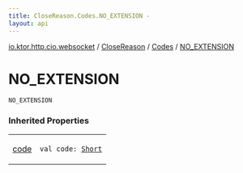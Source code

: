 ```yaml
---
title: CloseReason.Codes.NO_EXTENSION - 
layout: api
---
```


<div class='api-docs-breadcrumbs'><a href="../../index.html">io.ktor.http.cio.websocket</a> / <a href="../index.html">CloseReason</a> / <a href="index.html">Codes</a> / <a href="./-n-o_-e-x-t-e-n-s-i-o-n.html">NO_EXTENSION</a></div>

# NO_EXTENSION

<div class="signature"><code><span class="identifier">NO_EXTENSION</span></code></div>

### Inherited Properties

<table class="api-docs-table">
<tbody>
<tr>
<td markdown="1">

<a href="code.html">code</a>


</td>
<td markdown="1">
<div class="signature"><code><span class="keyword">val </span><span class="identifier">code</span><span class="symbol">: </span><a href="https://kotlinlang.org/api/latest/jvm/stdlib/kotlin/-short/index.html"><span class="identifier">Short</span></a></code></div>

</td>
</tr>
</tbody>
</table>
